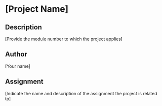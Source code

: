 # [Project Name]
## Description
[Provide the module number to which the project applies]
## Author
[Your name]
## Assignment
[Indicate the name and description of the assignment the project is related 
to]
